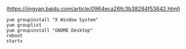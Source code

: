 (https://jingyan.baidu.com/article/0964eca26fc3b38284f53642.html)  

```
yum groupinstall "X Window System"  
yum grouplist   
yum groupinstall "GNOME Desktop"
reboot
startx
```
